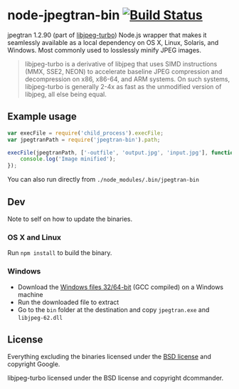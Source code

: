 # node-jpegtran-bin [![Build Status](https://secure.travis-ci.org/yeoman/node-jpegtran-bin.png?branch=master)](http://travis-ci.org/yeoman/node-jpegtran-bin)

jpegtran 1.2.90 (part of [libjpeg-turbo](http://libjpeg-turbo.virtualgl.org/)) Node.js wrapper that makes it seamlessly available as a local dependency on OS X, Linux, Solaris, and Windows. Most commonly used to losslessly minify JPEG images.

> libjpeg-turbo is a derivative of libjpeg that uses SIMD instructions (MMX, SSE2, NEON) to accelerate baseline JPEG compression and decompression on x86, x86-64, and ARM systems. On such systems, libjpeg-turbo is generally 2-4x as fast as the unmodified version of libjpeg, all else being equal.


## Example usage

```js
var execFile = require('child_process').execFile;
var jpegtranPath = require('jpegtran-bin').path;

execFile(jpegtranPath, ['-outfile', 'output.jpg', 'input.jpg'], function(err, stdout, stderr) {
	console.log('Image minified');
});
```

You can also run directly from `./node_modules/.bin/jpegtran-bin`


## Dev

Note to self on how to update the binaries.

### OS X and Linux

Run `npm install` to build the binary.

### Windows

- Download the [Windows files 32/64-bit](http://sourceforge.net/projects/libjpeg-turbo/files/) (GCC compiled) on a Windows machine
- Run the downloaded file to extract
- Go to the `bin` folder at the destination and copy `jpegtran.exe` and `libjpeg-62.dll`


## License

Everything excluding the binaries licensed under the [BSD license](http://opensource.org/licenses/bsd-license.php) and copyright Google.

libjpeg-turbo licensed under the BSD license and copyright dcommander.
